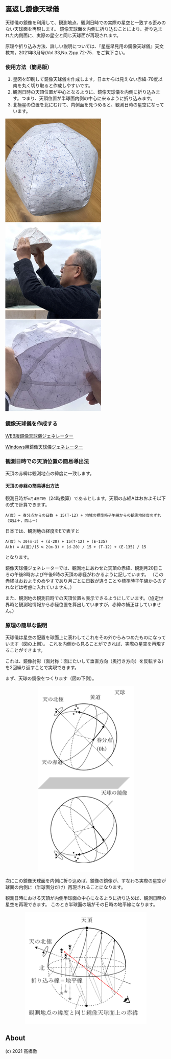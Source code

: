 ## 裏返し鏡像天球儀
天球儀の鏡像を利用して、観測地点、観測日時での実際の星空と一致する歪みのない天球面を再現します。
鏡像天球面を内側に折り込むことにより、折り込まれた内側面に、実際の星空と同じ天球面が再現されます。

原理や折り込み方法、詳しい説明については、『星座早見用の鏡像天球儀』天文教育，2021年3月号(Vol.33,No.2)pp.72-75．をご覧下さい。

### 使用方法（簡易版）
1. 星図を印刷して鏡像天球儀を作成します。日本からは見えない赤緯-70度以南を丸く切り取ると作成しやすいです。
2. 観測日時の天頂位置が中心となるように、鏡像天球儀を内側に折り込みます。つまり、天頂位置が半球面内側の中心に来るように折り込みます。
3. 北極星の位置を北にむけて、内側面を見つめると、観測日時の星空になっています。

<a href="img1.png"><img src="img1.png" width="300" alt="全体像"></a>
<a href="img2.png"><img src="img2.png" width="300" alt="裏返して使う"></a>
<a href="img6.png"><img src="img6.png" width="300" alt="裏返して使う"></a>

### 鏡像天球儀を作成する
[WEB版鏡像天球儀ジェネレーター](https://futr.github.io/tenkyu-webui/)

[Windows用鏡像天球儀ジェネレーター](https://github.com/futr/tenkyu2/releases)


### 観測日時での天頂位置の簡易導出法
天頂の赤緯は観測地点の緯度に一致します。

#### 天頂の赤経の簡易導出方法
観測日時が`m月d日T時`（24時換算）であるとします。天頂の赤経Aはおおよそ以下の式で計算できます。
```
A(度) = 春分点からの日数 + 15(T-12) + 地域の標準時子午線からの観測地経度のずれ（東は＋，西は－）
```
日本では、観測地の経度をEで表すと
```
A(度) ≒ 30(m-3) + (d-20) + 15(T-12) + (E-135)
A(h) = A(度)/15 ≒ 2(m-3) + (d-20) / 15 + (T-12) + (E-135) / 15
```
となります。

鏡像天球儀ジェネレーターでは、観測地にあわせた天頂の赤緯、観測月20日ころの午後8時および午後9時の天頂の赤経がわかるように記しています。
（この赤経はおおよそのめやすであり月ごとに日数が違うことや標準時子午線からのずれなどは考慮に入れていません。）

また、観測地の観測日時での天頂位置も表示できるようにしています。（協定世界時と観測地情報から赤経位置を算出していますが，赤緯の補正はしていません。）

### 原理の簡単な説明
天球儀は星空の配置を球面上に表わしてこれをその外からみつめたものになっています（図の上側）。
これを内側から見ることができれば、実際の星空を再現することができます。

これは、鏡像射影（面対称：面にたいして垂直方向（奥行き方向）を反転する）を2回繰り返すことで実現できます。

まず、天球の鏡像をつくります（図の下側）。

<p align="center"><a href="img4.png"><img src="img4.png" width="300" alt="天球とその鏡像"></a></p>

次にこの鏡像天球面を内側に折り込めば、鏡像の鏡像が、すなわち実際の星空が球面の内側に（半球面分だけ）再現されることになります。

観測日時における天頂が内側半球面の中心になるように折り込めば、観測日時の星空を再現できます。
このとき半球面の端がその日時の地平線になります。

<p align="center"><a href="img8.png"><img src="img8.png" width="380" alt="鏡像天球面を内側に折り込む"></a></p>

## About
(c) 2021 高橋徹
